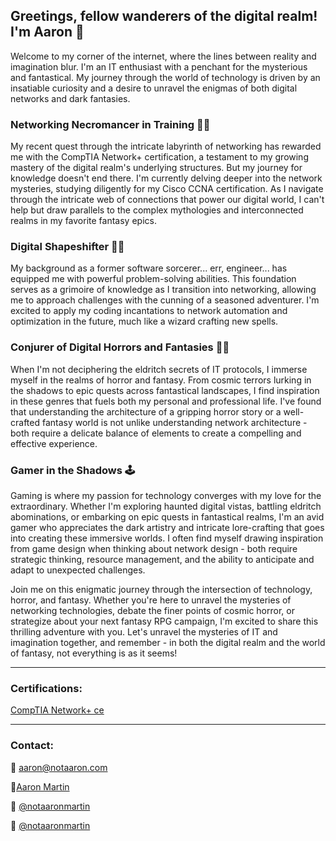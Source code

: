 ## Greetings, fellow wanderers of the digital realm! I'm Aaron 👋

Welcome to my corner of the internet, where the lines between reality and imagination blur. I'm an IT enthusiast with a penchant for the mysterious and fantastical. My journey through the world of technology is driven by an insatiable curiosity and a desire to unravel the enigmas of both digital networks and dark fantasies.

### Networking Necromancer in Training 🧙‍♂️
My recent quest through the intricate labyrinth of networking has rewarded me with the CompTIA Network+ certification, a testament to my growing mastery of the digital realm's underlying structures. But my journey for knowledge doesn't end there. I'm currently delving deeper into the network mysteries, studying diligently for my Cisco CCNA certification. As I navigate through the intricate web of connections that power our digital world, I can't help but draw parallels to the complex mythologies and interconnected realms in my favorite fantasy epics.

### Digital Shapeshifter 🧑‍💻
My background as a former software sorcerer... err, engineer... has equipped me with powerful problem-solving abilities. This foundation serves as a grimoire of knowledge as I transition into networking, allowing me to approach challenges with the cunning of a seasoned adventurer. I'm excited to apply my coding incantations to network automation and optimization in the future, much like a wizard crafting new spells.

### Conjurer of Digital Horrors and Fantasies 🧛‍♂️
When I'm not deciphering the eldritch secrets of IT protocols, I immerse myself in the realms of horror and fantasy. From cosmic terrors lurking in the shadows to epic quests across fantastical landscapes, I find inspiration in these genres that fuels both my personal and professional life.
I've found that understanding the architecture of a gripping horror story or a well-crafted fantasy world is not unlike understanding network architecture - both require a delicate balance of elements to create a compelling and effective experience.

### Gamer in the Shadows 🕹️
Gaming is where my passion for technology converges with my love for the extraordinary. Whether I'm exploring haunted digital vistas, battling eldritch abominations, or embarking on epic quests in fantastical realms, I'm an avid gamer who appreciates the dark artistry and intricate lore-crafting that goes into creating these immersive worlds.
I often find myself drawing inspiration from game design when thinking about network design - both require strategic thinking, resource management, and the ability to anticipate and adapt to unexpected challenges.

Join me on this enigmatic journey through the intersection of technology, horror, and fantasy. Whether you're here to unravel the mysteries of networking technologies, debate the finer points of cosmic horror, or strategize about your next fantasy RPG campaign, I'm excited to share this thrilling adventure with you.
Let's unravel the mysteries of IT and imagination together, and remember - in both the digital realm and the world of fantasy, not everything is as it seems!

---

### Certifications:
[CompTIA Network+ ce](https://www.credly.com/badges/135f5bf9-2c9c-4b0f-8e76-d59438ad95f3)

---

### Contact:

📨 aaron@notaaron.com

🔗[Aaron Martin](https://www.linkedin.com/in/theaaronmartin)

🐤 [@notaaronmartin](https://www.twitter.com/notaaronmartin)

📸 [@notaaronmartin](https://www.instagram.com/notaaronmartin)
